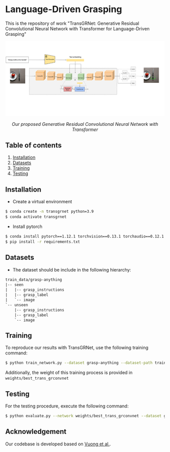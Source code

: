 # Language-Driven Grasping
This is the repository of work "TransGRNet: Generative Residual Convolutional Neural Network with
Transformer for Language-Driven Grasping"


<div align="center">

![Our proposed Generative Residual Convolutional Neural Network with Transformer](assets/pipeline.svg)

*Our proposed Generative Residual Convolutional Neural Network with Transformer*

</div>

## Table of contents
   1. [Installation](#installation)
   1. [Datasets](#datasets)
   1. [Training](#training)
   1. [Testing](#testing)

## Installation
- Create a virtual environment
```bash
$ conda create -n transgrnet python=3.9
$ conda activate transgrnet
```

- Install pytorch
```bash
$ conda install pytorch==1.12.1 torchvision==0.13.1 torchaudio==0.12.1 cudatoolkit=11.3 -c pytorch
$ pip install -r requirements.txt
```

## Datasets
- The dataset should be include in the following hierarchy:
```
train_data/grasp-anything
|-- seen
|   |-- grasp_instructions
|   |-- grasp_label
|   `-- image
`-- unseen
    |-- grasp_instructions
    |-- grasp_label
    `-- image
```

## Training
To reproduce our results with TransGRNet, use the following training command:
```bash
$ python train_network.py --dataset grasp-anything --dataset-path train_data/grasp-anything/seen --network trans_grconvnet --use-instruction --use-depth 0 --batch-size 16 --vis --lr 0.0001 --dropout-prob 0.3 --pretrained
```
Additionally, the weight of this training process is provided in `weights/best_trans_grconvnet`


## Testing
For the testing procedure, execute the following command:
```bash
$ python evaluate.py --network weights/best_trans_grconvnet --dataset grasp-anything --dataset-path train_data/grasp-anything/unseen --iou-eval --use-depth 0  --n-grasps 1 --use-instruction 
```


## Acknowledgement
Our codebase is developed based on [Vuong et al.](https://github.com/andvg3/Grasp-Anything).
